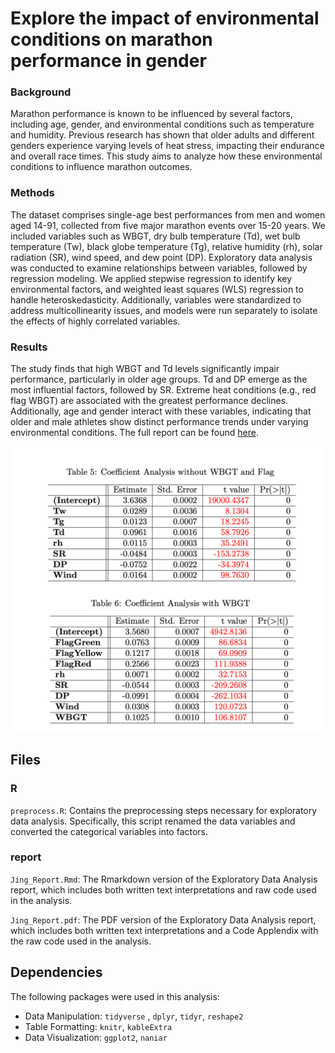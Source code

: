 # Explore the impact of environmental conditions on marathon performance in gender

### Background
Marathon performance is known to be influenced by several factors, including age, gender, and environmental conditions such as temperature and humidity. Previous research has shown that older adults and different genders experience varying levels of heat stress, impacting their endurance and overall race times. This study aims to analyze how these environmental conditions to influence marathon outcomes.

### Methods
The dataset comprises single-age best performances from men and women aged 14-91, collected from five major marathon events over 15-20 years. We included variables such as WBGT, dry bulb temperature (Td), wet bulb temperature (Tw), black globe temperature (Tg), relative humidity (rh), solar radiation (SR), wind speed, and dew point (DP). Exploratory data analysis was conducted to examine relationships between variables, followed by regression modeling. We applied stepwise regression to identify key environmental factors, and weighted least squares (WLS) regression to handle heteroskedasticity. Additionally, variables were standardized to address multicollinearity issues, and models were run separately to isolate the effects of highly correlated variables.

### Results
The study finds that high WBGT and Td levels significantly impair performance, particularly in older age groups. Td and DP emerge as the most influential factors, followed by SR. Extreme heat conditions (e.g., red flag WBGT) are associated with the greatest performance declines. Additionally, age and gender interact with these variables, indicating that older and male athletes show distinct performance trends under varying environmental conditions. The full report can be found [here](report/Jing_Report.pdf).

![](images/table5.png)

## Files
### R
`preprocess.R`: Contains the preprocessing steps necessary for exploratory data analysis. Specifically, this script renamed the data variables and converted the categorical variables into factors.

### report
`Jing_Report.Rmd`: The Rmarkdown version of the Exploratory Data Analysis report, which includes both written text interpretations and raw code used in the analysis. 

`Jing_Report.pdf`: The PDF version of the Exploratory Data Analysis report, which includes both written text interpretations and a Code Applendix with the raw code used in the analysis. 


## Dependencies

The following packages were used in this analysis: 

 - Data Manipulation: `tidyverse` , `dplyr`, `tidyr`, `reshape2`
 - Table Formatting: `knitr`, `kableExtra`
 - Data Visualization: `ggplot2`, `naniar`
